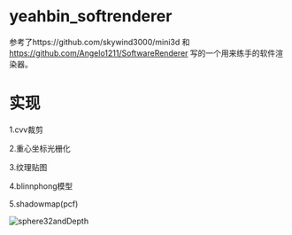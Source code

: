 # yeahbin_softrenderer
参考了https://github.com/skywind3000/mini3d 和 https://github.com/Angelo1211/SoftwareRenderer 写的一个用来练手的软件渲染器。
# 实现
1.cvv裁剪

2.重心坐标光栅化

3.纹理贴图

4.blinnphong模型

5.shadowmap(pcf)

![sphere32andDepth](https://user-images.githubusercontent.com/27142480/140915865-c232f3ac-ca66-459b-b112-98958f365629.png)
